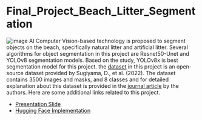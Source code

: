 # Final_Project_Beach_Litter_Segmentation
![image](https://github.com/user-attachments/assets/9948c463-54af-460c-9834-e0c745ac99ed)
AI Computer Vision-based technology is proposed to segment objects on the beach, specifically natural litter and artificial litter. Several algorithms for object segmentation in this project are Resnet50-Unet and YOLOv8 segmentation models. Based on the study, YOLOv8x is best segmentation model for this project. the [dataset](https://www.seanoe.org/data/00743/85472/) in this project is an open-source dataset provided by Sugiyama, D., et al. (2022). The dataset contains 3500 images and masks, and 8 classes and for detailed explanation about this dataset is provided in the [journal article](https://www.sciencedirect.com/science/article/pii/S2352340922002839) by the authors. Here are some additional links related to this project.
- [Presentation Slide](https://www.canva.com/design/DAGQGo2w1VY/VljlITyONJnZUYKfMau-lQ/edit?utm_content=DAGQGo2w1VY&utm_campaign=designshare&utm_medium=link2&utm_source=sharebutton) 
- [Hugging Face Implementation](https://huggingface.co/spaces/eurekalabdawara/beach-litter-segmentation-YOLOv8x)
